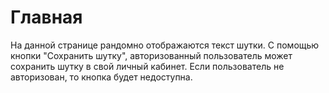 # Главная

На данной странице рандомно отображаются текст шутки. С помощью кнопки "Сохранить шутку", авторизованный пользователь может сохранить шутку в свой личный кабинет. Если пользователь не авторизован, то кнопка будет недоступна.

